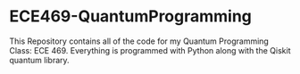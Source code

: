 # ECE469-QuantumProgramming
This Repository contains all of the code for my Quantum Programming Class: ECE 469. Everything is programmed with Python along with the Qiskit quantum library.
